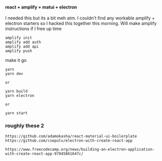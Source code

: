 #### react + amplify + matui + electron

I needed this but its a bit meh atm. I couldn't find any workable amplify + electron starters so I hacked this together this morning. Will make amplify instructions if I free up time


````
amplify init
amplify add auth
amplify add api
amplify push
````

make it go
````
yarn
yarn dev

or

yarn build
yarn electron

or

yarn start
````

### roughly these 2
````
https://github.com/adamokasha/react-material-ui-boilerplate
https://github.com/csepulv/electron-with-create-react-app

https://www.freecodecamp.org/news/building-an-electron-application-with-create-react-app-97945861647c/

````
